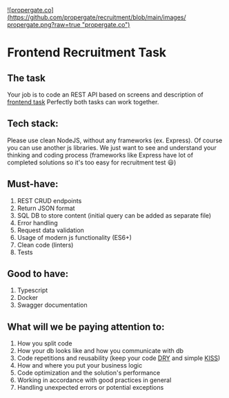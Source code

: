 [![propergate.co](https://github.com/propergate/recruitment/blob/main/images/ propergate.png?raw=true "propergate.co")](https://propergate.co "propergate.co")

# Frontend Recruitment Task

## [](#the-task)The task

Your job is to code an REST API based on screens and description of [frontend task](https://github.com/propergate/recruitment/blob/main/FRONTEND.md)
Perfectly both tasks can work together.

## [](#tech-stack)Tech stack:

Please use clean NodeJS, without any frameworks (ex. Express). Of course you can use another js libraries. We just want to see and understand your thinking and coding process (frameworks like Express have lot of completed solutions so it's too easy for recruitment test :smiley:)

## [](#must-have)Must-have:

1. REST CRUD endpoints
2. Return JSON format
3. SQL DB to store content (initial query can be added as separate file)
4. Error handling
5. Request data validation
6. Usage of modern js functionality (ES6+)
7. Clean code (linters)
8. Tests

## [](#good-to-have)Good to have:

1. Typescript
2. Docker
3. Swagger documentation

## [](#what-will-we-be-paying-attention-to)What will we be paying attention to:

1. How you split code
2. How your db looks like and how you communicate with db
3. Code repetitions and reusability (keep your code [DRY](https://en.wikipedia.org/wiki/Don%27t_repeat_yourself) and simple [KISS](https://en.wikipedia.org/wiki/KISS_principle))
6. How and where you put your business logic
7. Code optimization and the solution's performance
8. Working in accordance with good practices in general
9. Handling unexpected errors or potential exceptions
